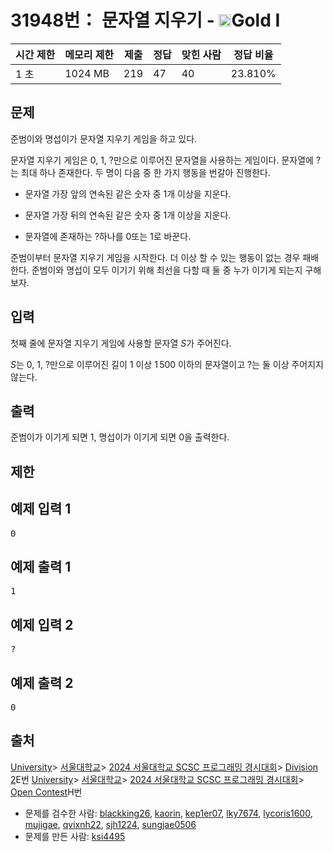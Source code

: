 # 31948번： 문자열 지우기 - <img src="https://static.solved.ac/tier_small/15.svg" style="height:20px" />Gold I


| 시간 제한 | 메모리 제한 | 제출 | 정답 | 맞힌 사람 | 정답 비율 |
| --- | --- | --- | --- | --- | --- |
| 1 초 | 1024 MB | 219 | 47 | 40 | 23.810% |


## 문제


준범이와 명섭이가 문자열 지우기 게임을 하고 있다.

문자열 지우기 게임은 0, 1, ?만으로 이루어진 문자열을 사용하는 게임이다. 문자열에 ?는 최대 하나 존재한다. 두 명이 다음 중 한 가지 행동을 번갈아 진행한다.
- 문자열 가장 앞의 연속된 같은 숫자 중 $1$개 이상을 지운다.

- 문자열 가장 뒤의 연속된 같은 숫자 중 $1$개 이상을 지운다.

- 문자열에 존재하는 ?하나를 0또는 1로 바꾼다.

준범이부터 문자열 지우기 게임을 시작한다. 더 이상 할 수 있는 행동이 없는 경우 패배한다. 준범이와 명섭이 모두 이기기 위해 최선을 다할 때 둘 중 누가 이기게 되는지 구해보자.




## 입력


첫째 줄에 문자열 지우기 게임에 사용할 문자열 $S$가 주어진다.

$S$는 0, 1, ?만으로 이루어진 길이 $1$ 이상 $1\,500$ 이하의 문자열이고 ?는 둘 이상 주어지지 않는다.



## 출력


준범이가 이기게 되면 1, 명섭이가 이기게 되면 0을 출력한다.



## 제한




## 예제 입력 1


<pre>0
</pre>


## 예제 출력 1


<pre>1
</pre>




## 예제 입력 2


<pre>?
</pre>


## 예제 출력 2


<pre>0
</pre>






## 출처


[University](/category/5)> [서울대학교](/category/354)> [2024 서울대학교 SCSC 프로그래밍 경시대회](/category/1039)> [Division 2](/category/detail/4233)E번
[University](/category/5)> [서울대학교](/category/354)> [2024 서울대학교 SCSC 프로그래밍 경시대회](/category/1039)> [Open Contest](/category/detail/4234)H번
- 문제를 검수한 사람: [blackking26](/user/blackking26), [kaorin](/user/kaorin), [kep1er07](/user/kep1er07), [lky7674](/user/lky7674), [lycoris1600](/user/lycoris1600), [mujigae](/user/mujigae), [qvixnh22](/user/qvixnh22), [sjh1224](/user/sjh1224), [sungjae0506](/user/sungjae0506)
- 문제를 만든 사람: [ksi4495](/user/ksi4495)




